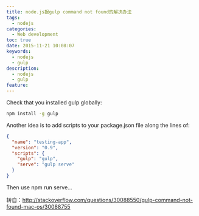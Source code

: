 ```yaml
---
title: node.js报gulp command not found的解决办法
tags:
  - nodejs
categories:
  - Web development
toc: true
date: 2015-11-21 10:08:07
keywords:
  - nodejs
  - gulp
description:
  - nodejs
  - gulp
feature:
---
```



Check that you installed gulp globally:
``` bash
npm install -g gulp
```
Another idea is to add scripts to your package.json file along the lines of:
``` json
{
  "name": "testing-app",
  "version": "0.9",
  "scripts": {
    "gulp": "gulp",
    "serve": "gulp serve"
  }
}
```
Then use npm run serve...

转自：http://stackoverflow.com/questions/30088550/gulp-command-not-found-mac-os/30088755